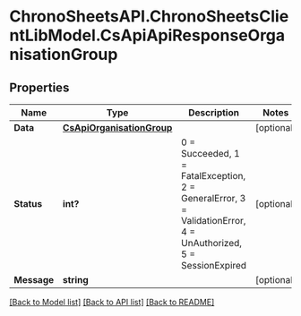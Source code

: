 # ChronoSheetsAPI.ChronoSheetsClientLibModel.CsApiApiResponseOrganisationGroup
## Properties

Name | Type | Description | Notes
------------ | ------------- | ------------- | -------------
**Data** | [**CsApiOrganisationGroup**](CsApiOrganisationGroup.md) |  | [optional] 
**Status** | **int?** | 0 &#x3D; Succeeded, 1 &#x3D; FatalException, 2 &#x3D; GeneralError, 3 &#x3D; ValidationError, 4 &#x3D; UnAuthorized, 5 &#x3D; SessionExpired | [optional] 
**Message** | **string** |  | [optional] 

[[Back to Model list]](../README.md#documentation-for-models) [[Back to API list]](../README.md#documentation-for-api-endpoints) [[Back to README]](../README.md)

